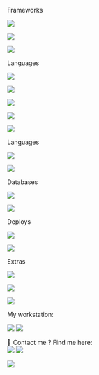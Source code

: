 <!--   <img align="left" width="490" height="165" src="https://github-readme-stats.vercel.app/api?username=fernandofrantz&show_icons=true&hide_border=false&line_height=20&title_color=f69673&icon_color=1b93c9&show_owner=true"/> -->
  <div display="inline">
    <div display="inline">
      <p>Frameworks</p>
      <p><img src="https://img.shields.io/badge/Node.js-43853D?style=for-the-badge&logo=node.js&logoColor=white"/></p>
      <p><img src="https://img.shields.io/badge/React-20232A?style=for-the-badge&logo=react&logoColor=61DAFB"/></p>
      <p><img src="https://img.shields.io/badge/Flask-000000?style=for-the-badge&logo=flask&logoColor=white"/></p>
    </div>
    <div>
      <p>Languages</p>
      <p><img src="https://img.shields.io/badge/JavaScript-F7DF1E?style=for-the-badge&logo=javascript&logoColor=black"/></p>
      <p><img src="https://img.shields.io/badge/TypeScript-007ACC?style=for-the-badge&logo=typescript&logoColor=white"/></p>
      <p><img src="https://img.shields.io/badge/Java-ED8B00?style=for-the-badge&logo=java&logoColor=white"/></p>
      <p><img src="https://img.shields.io/badge/Python-3776AB?style=for-the-badge&logo=python&logoColor=white"/></p>
      <p><img src="https://img.shields.io/badge/Markdown-000000?style=for-the-badge&logo=markdown&logoColor=white"/></p>
    </div>
    <div>
      <p>Languages</p>
      <p><img src="https://img.shields.io/badge/HTML5-E34F26?style=for-the-badge&logo=html5&logoColor=white"/></p>
      <p><img src="https://img.shields.io/badge/CSS3-1572B6?style=for-the-badge&logo=css3&logoColor=white"/></p>
    </div>
    <div>
      <p>Databases</p>
      <p><img src="https://img.shields.io/badge/MySQL-00000F?style=for-the-badge&logo=mysql&logoColor=white"/></p>
      <p><img src="https://img.shields.io/badge/PostgreSQL-316192?style=for-the-badge&logo=postgresql&logoColor=white"/></p>
    </div>
    <div>
      <p>Deploys</p>
      <p><img src="https://img.shields.io/badge/Vercel-000000?style=for-the-badge&logo=vercel&logoColor=white"/></p>
      <p><img src="https://img.shields.io/badge/Heroku-430098?style=for-the-badge&logo=heroku&logoColor=white"/></p>
    </div>
    <div>
      <p>Extras</p>
      <p><img src="https://img.shields.io/badge/Material--UI-0081CB?style=for-the-badge&logo=material-ui&logoColor=white"/></p>
      <p><img src="https://img.shields.io/badge/json%20web%20tokens-323330?style=for-the-badge&logo=json-web-tokens&logoColor=pink"/></p>
      <p><img src="https://img.shields.io/badge/styled--components-DB7093?style=for-the-badge&logo=styled-components&logoColor=white"/></p>
    </div>  
  </div>
</p>
  <p>
    My workstation:
  </p>
  <img src="https://img.shields.io/badge/NVIDIA-GTX1650-76B900?style=for-the-badge&logo=nvidia&logoColor=white">  
  <img src="https://img.shields.io/badge/Intel-Core_i7_11th-0071C5?style=for-the-badge&logo=intel&logoColor=white">
</p>
<p>
  📣 Contact me ? Find me here:<br/>
  <a href="https://instagram.com/fernando_frantz"><img src="https://img.shields.io/badge/instagram-E4405F.svg?style=for-the-badge&logo=instagram&logoColor=white"/></a>
  <a href="https://linkedin.com/in/fernandofrantz"><img src="https://img.shields.io/badge/linkedin-0077B5.svg?style=for-the-badge&logo=linkedin&logoColor=white"/></a>
</p>
<img src="http://views.whatilearened.today/views/github/fernandofrantz/views.svg"/>
